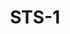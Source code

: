 ﻿---
title: "STS-1"
type: "metal"
price: "7200"
price_door: "5500"
price_complect: "6200"
size: "2050мм*860мм, 2050мм*960мм"
picture: door24.jpg
description: " Внешнее покрытие: атмосферостойкое порошково-полимерное «Медный антик» Внутреннее покрытие: ХДФ-панель 3 мм Толщина дверного полотна: 45 мм глубина дверного короба: 52 мм Наполнитель: пенополистирол Уплотнитель: 1 контур уплотнителя из вспененной резины  Ручка: на планке Глазок: широкого обзора, цвет - хром Петли: 2 шт., наружные, открывание 180° Основной замок: цилиндровый НТО-ЛУЧ Диаметр ригелей: 14 мм Противосъём: штыри, 2 шт. Размеры: 860х2050 мм, 960х2050 мм Световой проем 800 мм и 900 мм соответствует СНиП 2.09.04-87
"
---
